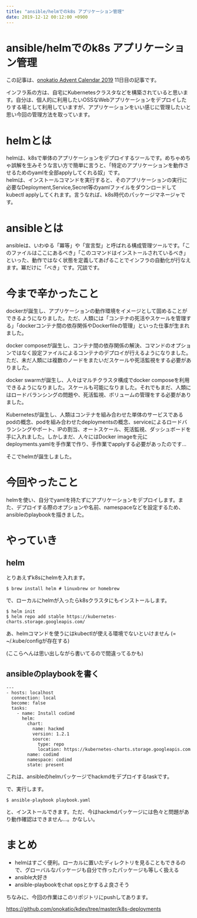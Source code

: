 ```yaml
---
title: "ansible/helmでのk8s アプリケーション管理"
date: 2019-12-12 00:12:00 +0900
---
```


ansible/helmでのk8s アプリケーション管理
===

この記事は、[onokatio Advent Calendar 2019](/adventcalendar/2019/onokatio) 11日目の記事です。

インフラ系の方は、自宅にKubernetesクラスタなどを構築されていると思います。自分は、個人的に利用したいOSSなWebアプリケーションをデプロイしたりする場として利用していますが、アプリケーションをいい感じに管理したいと思い今回の管理方法を取っています。

# helmとは

helmは、k8sで単体のアプリケーションをデプロイするツールです。めちゃめちゃ誤解を生みそうな言い方で簡単に言うと、「特定のアプリケーションを動作させるためのyamlを全部applyしてくれる奴」です。  
helmは、インストールコマンドを実行すると、そのアプリケーションの実行に必要なDeployment,Service,Secret等のyamlファイルをダウンロードしてkubectl applyしてくれます。言うなれば、k8s時代のパッケージマネージャです。

# ansibleとは

ansibleは、いわゆる「冪等」や「宣言型」と呼ばれる構成管理ツールです。「このファイルはここにあるべき」「このコマンドはインストールされているべき」といった、動作ではなく状態を定義してあげることでインフラの自動化が行なえます。冪だけに「べき」です。冗談です。

# 今まで辛かったこと

dockerが誕生し、アプリケーションの動作環境をイメージとして固めることができるようになりました。ただ、人類には「コンテナの死活やスケールを管理する」「dockerコンテナ間の依存関係やDockerfileの管理」といった仕事が生まれました。

docker composeが誕生し、コンテナ間の依存関係の解決、コマンドのオプションではなく設定ファイルによるコンテナのデプロイが行えるようになりました。ただ、未だ人類には複数のノードをまたいだスケールや死活監視をする必要がありました。

docker swarmが誕生し、人々はマルチクラスタ構成でdocker composeを利用できるようになりました。スケールも可能になりました。それでもまだ、人類にはロードバランシングの問題や、死活監視、ボリュームの管理をする必要がありました。

Kubernetesが誕生し、人類はコンテナを組み合わせた単体のサービスであるpodの概念、podを組み合わせたdeploymentsの概念、serviceによるロードバランシングやポート、IPの割当、オートスケール、死活監視、ダッシュボードを手に入れました。しかしまだ、人々にはDocker imageを元にdeployments.yamlを手作業で作り、手作業でapplyする必要があったのです…

そこでhelmが誕生しました。

# 今回やったこと

helmを使い、自分でyamlを持たずにアプリケーションをデプロイします。また、デプロイする際のオプションや名前、namespaceなどを設定するため、ansibleのplaybookを描きました。

# やっていき

## helm
とりあえずk8sにhelmを入れます。


```shell
$ brew install helm # linuxbrew or homebrew
```

で、ローカルにhelmが入ったらk8sクラスタにもインストールします。

```shell
$ helm init
$ helm repo add stable https://kubernetes-charts.storage.googleapis.com/
```

あ、helmコマンドを使うにはkubectlが使える環境でないといけません (= ~/.kube/configが存在する)

(ここらへんは思い出しながら書いてるので間違ってるかも)

## ansibleのplaybookを書く

```yaml=
---
- hosts: localhost
  connection: local
  become: false
  tasks:
    - name: Install codimd
      helm:
        chart:
          name: hackmd
          version: 1.2.1
          source:
            type: repo
            location: https://kubernetes-charts.storage.googleapis.com
        name: codimd
        namespace: codimd
        state: present

```

これは、ansibleのhelmパッケージでhackmdをデプロイするtaskです。

で、実行します。

```shell
$ ansible-playbook playbook.yaml
```

と、インストールできます。ただ、今はhackmdパッケージには色々と問題があり動作確認はできません…。かなしい。

# まとめ

- helmはすごく便利。ローカルに置いたディレクトリを見ることもできるので、グローバルなパッケージも自分で作ったパッケージも等しく扱える
- ansible大好き
- ansible-playbookをchat opsとかするよ良さそう

ちなみに、今回の作業はこのリポジトリにpushしてあります。

https://github.com/onokatio/kdev/tree/master/k8s-deployments
